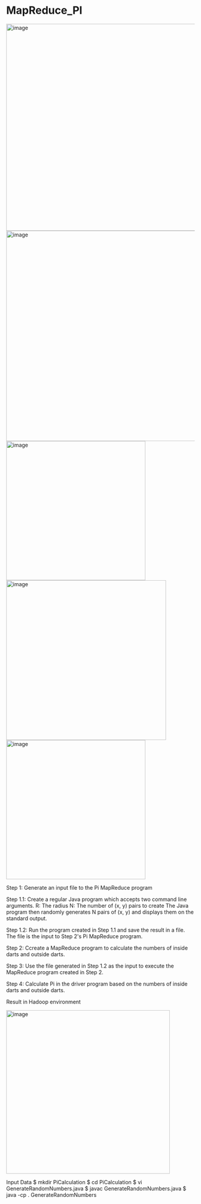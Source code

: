 # MapReduce_PI
<img width="553" alt="image" src="https://github.com/ssewit/MapReduce_PI/assets/105317921/bb1db023-c4d0-4772-b1cf-dbb87b606324">
<img width="562" alt="image" src="https://github.com/ssewit/MapReduce_PI/assets/105317921/6712f327-c45c-4b56-b846-ec52eebd2644">
<img width="372" alt="image" src="https://github.com/ssewit/MapReduce_PI/assets/105317921/babb7bcf-af91-4a50-8be3-6431418d170d">
<img width="427" alt="image" src="https://github.com/ssewit/MapReduce_PI/assets/105317921/152920f7-cc66-4cc3-8848-9b11fbd9a301">
<img width="372" alt="image" src="https://github.com/ssewit/MapReduce_PI/assets/105317921/46bf807a-3d7d-4999-b642-9f15c8023810">

Step 1: Generate an input file to the Pi MapReduce program
  
  Step 1.1: Create a regular Java program which accepts two command line arguments.
    R: The radius
    N: The number of (x, y) pairs to create
    The Java program then randomly generates N pairs of (x, y) and displays them on the standard output.
  
  Step 1.2: Run the program created in Step 1.1 and save the result in a file. The file is the input to Step 2's Pi MapReduce program.

Step 2: Ccreate a MapReduce program to calculate the numbers of inside darts and outside darts.

Step 3: Use the file generated in Step 1.2 as the input to execute the MapReduce program created in Step 2.

Step 4: Calculate Pi in the driver program based on the numbers of inside darts and outside darts.

Result in Hadoop environment

<img width="437" alt="image" src="https://github.com/ssewit/MapReduce_PI/assets/105317921/4465ad71-24de-45cd-81e7-861adcd90d49">

Input Data
  $ mkdir PiCalculation
  $ cd PiCalculation
  $ vi GenerateRandomNumbers.java
  $ javac GenerateRandomNumbers.java
  $ java -cp . GenerateRandomNumbers
